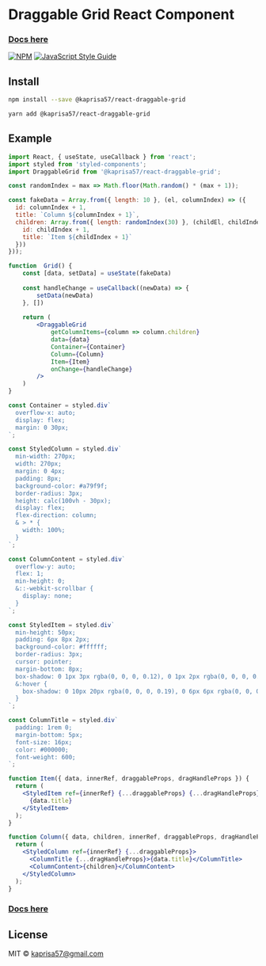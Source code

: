 # Draggable Grid React Component

### [Docs here](https://kseniya57.github.io/react-draggable-grid?path=/docs/mdx-draggablegrid--page)

[![NPM](https://img.shields.io/npm/v/@kaprisa57/react-draggable-grid.svg)](https://www.npmjs.com/package/@kaprisa57/react-draggable-grid) [![JavaScript Style Guide](https://img.shields.io/badge/code_style-standard-brightgreen.svg)](https://standardjs.com)

## Install

```bash
npm install --save @kaprisa57/react-draggable-grid
```

```bash
yarn add @kaprisa57/react-draggable-grid
```

## Example

```jsx
import React, { useState, useCallback } from 'react';
import styled from 'styled-components';
import DraggableGrid from '@kaprisa57/react-draggable-grid';

const randomIndex = max => Math.floor(Math.random() * (max + 1));

const fakeData = Array.from({ length: 10 }, (el, columnIndex) => ({
  id: columnIndex + 1,
  title: `Column ${columnIndex + 1}`,
  children: Array.from({ length: randomIndex(30) }, (childEl, childIndex) => ({
    id: childIndex + 1,
    title: `Item ${childIndex + 1}`
  }))
}));

function  Grid() {
    const [data, setData] = useState(fakeData)
    
    const handleChange = useCallback((newData) => {
        setData(newData)
    }, [])
    
    return (
        <DraggableGrid
            getColumnItems={column => column.children}
            data={data}
            Container={Container}
            Column={Column}
            Item={Item}
            onChange={handleChange}
        />
    )
}

const Container = styled.div`
  overflow-x: auto;
  display: flex;
  margin: 0 30px;
`;

const StyledColumn = styled.div`
  min-width: 270px;
  width: 270px;
  margin: 0 4px;
  padding: 8px;
  background-color: #a79f9f;
  border-radius: 3px;
  height: calc(100vh - 30px);
  display: flex;
  flex-direction: column;
  & > * {
    width: 100%;
  }
`;

const ColumnContent = styled.div`
  overflow-y: auto;
  flex: 1;
  min-height: 0;
  &::-webkit-scrollbar {
    display: none;
  }
`;

const StyledItem = styled.div`
  min-height: 50px;
  padding: 6px 8px 2px;
  background-color: #ffffff;
  border-radius: 3px;
  cursor: pointer;
  margin-bottom: 8px;
  box-shadow: 0 1px 3px rgba(0, 0, 0, 0.12), 0 1px 2px rgba(0, 0, 0, 0.24);
  &:hover {
    box-shadow: 0 10px 20px rgba(0, 0, 0, 0.19), 0 6px 6px rgba(0, 0, 0, 0.23);
  }
`;

const ColumnTitle = styled.div`
  padding: 1rem 0;
  margin-bottom: 5px;
  font-size: 16px;
  color: #000000;
  font-weight: 600;
`;

function Item({ data, innerRef, draggableProps, dragHandleProps }) {
  return (
    <StyledItem ref={innerRef} {...draggableProps} {...dragHandleProps}>
      {data.title}
    </StyledItem>
  );
}

function Column({ data, children, innerRef, draggableProps, dragHandleProps }) {
  return (
    <StyledColumn ref={innerRef} {...draggableProps}>
      <ColumnTitle {...dragHandleProps}>{data.title}</ColumnTitle>
      <ColumnContent>{children}</ColumnContent>
    </StyledColumn>
  );
}
```

### [Docs here](https://kseniya57.github.io/react-draggable-grid?path=/docs/mdx-draggablegrid--page)

## License

MIT © [kaprisa57@gmail.com](https://github.com/kaprisa57@gmail.com)
